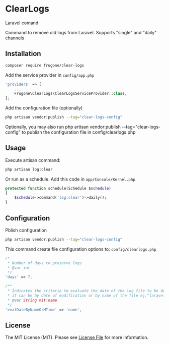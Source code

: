 # ClearLogs
Laravel comand 

Command to remove old logs from Laravel. Supports "single" and "daily" channels

## Installation
``` sh
composer require frugone/clear-logs
```

Add the service provider in `config/app.php`
```php
'providers' => [
    ...
    Frugone\ClearLogs\ClearLogsServiceProvider::class,
];
```
Add the configuration file (optionally)
``` sh
php artisan vendor:publish --tag="clear-logs-config"
```
Optionally, you may also run php artisan vendor:publish --tag="clear-logs-config" to publish the configuration file in config/clearlogs.php 

## Usage
Execute artisan command:
``` sh
php artisan log:clear
``` 

Or run as a schedule.  Add this code in `app/Console/Kernel.php`

``` php
protected function schedule(Schedule $schedule)
{
    $schedule->command('log:clear')->daily();
}
```

## Configuration

Pblish configuration

```sh
php artisan vendor:publish --tag="clear-logs-config"
```

This command create file configuration options to: `config/clearlogs.php`
```php
/*
 * Number of days to preserve logs
 * @var int
 */
'days' => 7,

/**
 * Indicates the criteria to evaluate the date of the log file to be deleted.
 * it can be by date of modification or by name of the file ej:"laravel-2022-05-22.log"
 * @var String mit|name
 */
'evalDateByNameOrMTime' => 'name',
```

## License

The MIT License (MIT). Please see [License File](LICENSE.md) for more information.

